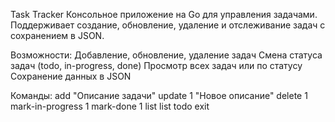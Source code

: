 Task Tracker
Консольное приложение на Go для управления задачами. Поддерживает создание, обновление, удаление и отслеживание задач с сохранением в JSON.

Возможности:
Добавление, обновление, удаление задач
Смена статуса задач (todo, in-progress, done)
Просмотр всех задач или по статусу
Сохранение данных в JSON

Команды:
add "Описание задачи"
update 1 "Новое описание"
delete 1
mark-in-progress 1
mark-done 1
list
list todo
exit


